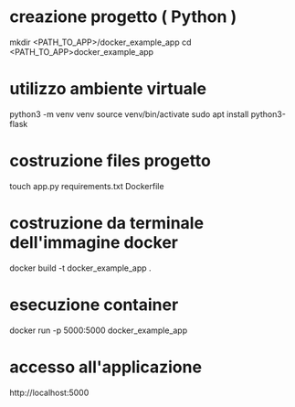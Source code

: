 
# creazione progetto ( Python )

mkdir <PATH_TO_APP>/docker_example_app
cd <PATH_TO_APP>docker_example_app

# utilizzo ambiente virtuale

python3 -m venv venv
source venv/bin/activate
sudo apt install python3-flask

# costruzione files progetto

touch app.py requirements.txt Dockerfile

# costruzione da terminale dell'immagine docker

docker build -t docker_example_app .

# esecuzione container

docker run -p 5000:5000 docker_example_app

# accesso all'applicazione

http://localhost:5000
